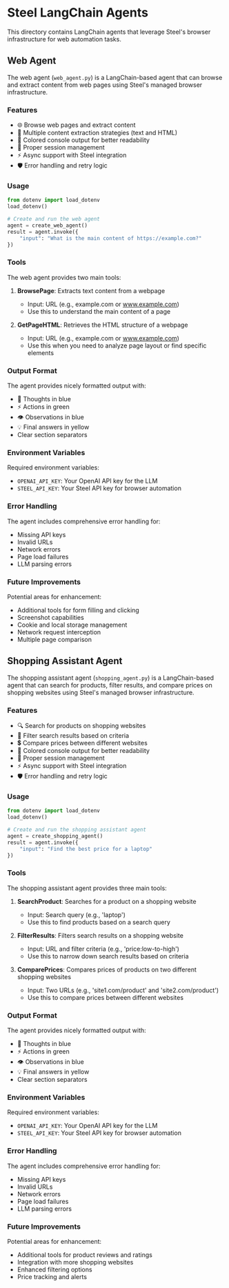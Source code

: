 # Steel LangChain Agents

This directory contains LangChain agents that leverage Steel's browser infrastructure for web automation tasks.

## Web Agent

The web agent (`web_agent.py`) is a LangChain-based agent that can browse and extract content from web pages using Steel's managed browser infrastructure.

### Features

- 🌐 Browse web pages and extract content
- 📄 Multiple content extraction strategies (text and HTML)
- 🎨 Colored console output for better readability
- 🔄 Proper session management
- ⚡ Async support with Steel integration
- 🛡️ Error handling and retry logic

### Usage

```python
from dotenv import load_dotenv
load_dotenv()

# Create and run the web agent
agent = create_web_agent()
result = agent.invoke({
    "input": "What is the main content of https://example.com?"
})
```

### Tools

The web agent provides two main tools:

1. **BrowsePage**: Extracts text content from a webpage
   - Input: URL (e.g., example.com or www.example.com)
   - Use this to understand the main content of a page

2. **GetPageHTML**: Retrieves the HTML structure of a webpage
   - Input: URL (e.g., example.com or www.example.com)
   - Use this when you need to analyze page layout or find specific elements

### Output Format

The agent provides nicely formatted output with:
- 💭 Thoughts in blue
- ⚡ Actions in green
- 👁️ Observations in blue
- 💡 Final answers in yellow
- Clear section separators

### Environment Variables

Required environment variables:
- `OPENAI_API_KEY`: Your OpenAI API key for the LLM
- `STEEL_API_KEY`: Your Steel API key for browser automation

### Error Handling

The agent includes comprehensive error handling for:
- Missing API keys
- Invalid URLs
- Network errors
- Page load failures
- LLM parsing errors

### Future Improvements

Potential areas for enhancement:
- Additional tools for form filling and clicking
- Screenshot capabilities
- Cookie and local storage management
- Network request interception
- Multiple page comparison

## Shopping Assistant Agent

The shopping assistant agent (`shopping_agent.py`) is a LangChain-based agent that can search for products, filter results, and compare prices on shopping websites using Steel's managed browser infrastructure.

### Features

- 🔍 Search for products on shopping websites
- 🛒 Filter search results based on criteria
- 💲 Compare prices between different websites
- 🎨 Colored console output for better readability
- 🔄 Proper session management
- ⚡ Async support with Steel integration
- 🛡️ Error handling and retry logic

### Usage

```python
from dotenv import load_dotenv
load_dotenv()

# Create and run the shopping assistant agent
agent = create_shopping_agent()
result = agent.invoke({
    "input": "Find the best price for a laptop"
})
```

### Tools

The shopping assistant agent provides three main tools:

1. **SearchProduct**: Searches for a product on a shopping website
   - Input: Search query (e.g., 'laptop')
   - Use this to find products based on a search query

2. **FilterResults**: Filters search results on a shopping website
   - Input: URL and filter criteria (e.g., 'price:low-to-high')
   - Use this to narrow down search results based on criteria

3. **ComparePrices**: Compares prices of products on two different shopping websites
   - Input: Two URLs (e.g., 'site1.com/product' and 'site2.com/product')
   - Use this to compare prices between different websites

### Output Format

The agent provides nicely formatted output with:
- 💭 Thoughts in blue
- ⚡ Actions in green
- 👁️ Observations in blue
- 💡 Final answers in yellow
- Clear section separators

### Environment Variables

Required environment variables:
- `OPENAI_API_KEY`: Your OpenAI API key for the LLM
- `STEEL_API_KEY`: Your Steel API key for browser automation

### Error Handling

The agent includes comprehensive error handling for:
- Missing API keys
- Invalid URLs
- Network errors
- Page load failures
- LLM parsing errors

### Future Improvements

Potential areas for enhancement:
- Additional tools for product reviews and ratings
- Integration with more shopping websites
- Enhanced filtering options
- Price tracking and alerts
